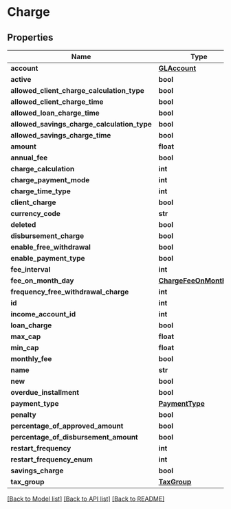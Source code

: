 # Charge

## Properties
Name | Type | Description | Notes
------------ | ------------- | ------------- | -------------
**account** | [**GLAccount**](GLAccount.md) |  | [optional] 
**active** | **bool** |  | [optional] 
**allowed_client_charge_calculation_type** | **bool** |  | [optional] 
**allowed_client_charge_time** | **bool** |  | [optional] 
**allowed_loan_charge_time** | **bool** |  | [optional] 
**allowed_savings_charge_calculation_type** | **bool** |  | [optional] 
**allowed_savings_charge_time** | **bool** |  | [optional] 
**amount** | **float** |  | [optional] 
**annual_fee** | **bool** |  | [optional] 
**charge_calculation** | **int** |  | [optional] 
**charge_payment_mode** | **int** |  | [optional] 
**charge_time_type** | **int** |  | [optional] 
**client_charge** | **bool** |  | [optional] 
**currency_code** | **str** |  | [optional] 
**deleted** | **bool** |  | [optional] 
**disbursement_charge** | **bool** |  | [optional] 
**enable_free_withdrawal** | **bool** |  | [optional] 
**enable_payment_type** | **bool** |  | [optional] 
**fee_interval** | **int** |  | [optional] 
**fee_on_month_day** | [**ChargeFeeOnMonthDay**](ChargeFeeOnMonthDay.md) |  | [optional] 
**frequency_free_withdrawal_charge** | **int** |  | [optional] 
**id** | **int** |  | [optional] 
**income_account_id** | **int** |  | [optional] 
**loan_charge** | **bool** |  | [optional] 
**max_cap** | **float** |  | [optional] 
**min_cap** | **float** |  | [optional] 
**monthly_fee** | **bool** |  | [optional] 
**name** | **str** |  | [optional] 
**new** | **bool** |  | [optional] 
**overdue_installment** | **bool** |  | [optional] 
**payment_type** | [**PaymentType**](PaymentType.md) |  | [optional] 
**penalty** | **bool** |  | [optional] 
**percentage_of_approved_amount** | **bool** |  | [optional] 
**percentage_of_disbursement_amount** | **bool** |  | [optional] 
**restart_frequency** | **int** |  | [optional] 
**restart_frequency_enum** | **int** |  | [optional] 
**savings_charge** | **bool** |  | [optional] 
**tax_group** | [**TaxGroup**](TaxGroup.md) |  | [optional] 

[[Back to Model list]](../README.md#documentation-for-models) [[Back to API list]](../README.md#documentation-for-api-endpoints) [[Back to README]](../README.md)

